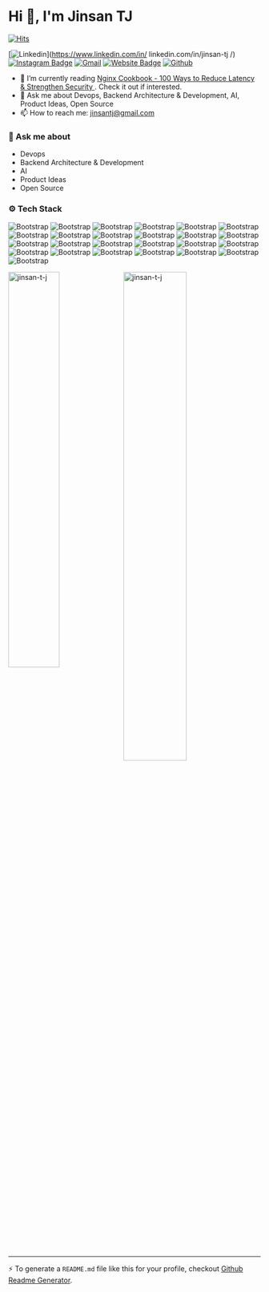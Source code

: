 # Hi 👋, I'm Jinsan TJ

[![Hits](https://hits.seeyoufarm.com/api/count/incr/badge.svg?url=https%3A%2F%2Fgithub.com%2Fjinsan-t-j%2Fjinsan-t-j&count_bg=%2379C83D&title_bg=%23555555&icon=&icon_color=%23E7E7E7&title=Profile+Views&edge_flat=false)](https://hits.seeyoufarm.com)

[![Linkedin](https://img.shields.io/badge/-LinkedIn-blue?style=flat&logo=Linkedin&logoColor=white)](https://www.linkedin.com/in/ linkedin.com/in/jinsan-tj /)
[![Instagram Badge](https://img.shields.io/badge/-Instagram-purple?logo=instagram&logoColor=white&link=https://instagram.com/jinsan.tj/)](https://www.instagram.com/jinsan.tj)
[![Gmail](https://img.shields.io/badge/-Gmail-c14438?style=flat&logo=Gmail&logoColor=white)](mailto:jinsantj@gmail.com)
[![Website Badge](https://img.shields.io/badge/-Website-c14438?style=flat&logo=Google-Chrome&logoColor=white&link=https://github.com/jinsan-t-j)](https://github.com/jinsan-t-j)
[![Github](https://img.shields.io/github/followers/jinsan-t-j?label=Follow&style=social)](https://github.com/jinsan-t-j)

- 🤔 I’m currently reading [Nginx Cookbook - 100 Ways to Reduce Latency & Strengthen Security​ ](https://www.f5.com/go/ebook/complete-nginx-cookbook). Check it out if interested.
- 💬 Ask me about Devops, Backend Architecture & Development, AI, Product Ideas, Open Source
- 📫 How to reach me: jinsantj@gmail.com


### 💬 Ask me about

- Devops
- Backend Architecture & Development
- AI
- Product Ideas
- Open Source
### ⚙️ Tech Stack

![Bootstrap](https://img.shields.io/badge/-JavaScript-05122A?style=flat-square&logo=JavaScript&color=353535) ![Bootstrap](https://img.shields.io/badge/-Typescript-05122A?style=flat-square&logo=Typescript&color=353535) ![Bootstrap](https://img.shields.io/badge/-Docker-05122A?style=flat-square&logo=Docker&color=353535) ![Bootstrap](https://img.shields.io/badge/-Kubernetes-05122A?style=flat-square&logo=Kubernetes&color=353535) ![Bootstrap](https://img.shields.io/badge/-AWS-05122A?style=flat-square&logo=AWS&color=353535) ![Bootstrap](https://img.shields.io/badge/-Node.js-05122A?style=flat-square&logo=Node.js&color=353535) ![Bootstrap](https://img.shields.io/badge/-Express.js-05122A?style=flat-square&logo=Express.js&color=353535) ![Bootstrap](https://img.shields.io/badge/-Next.js-05122A?style=flat-square&logo=Next.js&color=353535) ![Bootstrap](https://img.shields.io/badge/-NestJs-05122A?style=flat-square&logo=NestJs&color=353535) ![Bootstrap](https://img.shields.io/badge/-React%20Js-05122A?style=flat-square&logo=React-Js&color=353535) ![Bootstrap](https://img.shields.io/badge/-Redux-05122A?style=flat-square&logo=Redux&color=353535) ![Bootstrap](https://img.shields.io/badge/-Vue.js-05122A?style=flat-square&logo=Vue.js&color=353535) ![Bootstrap](https://img.shields.io/badge/-PHP-05122A?style=flat-square&logo=PHP&color=353535) ![Bootstrap](https://img.shields.io/badge/-Laravel-05122A?style=flat-square&logo=Laravel&color=353535) ![Bootstrap](https://img.shields.io/badge/-Nginx-05122A?style=flat-square&logo=Nginx&color=353535) ![Bootstrap](https://img.shields.io/badge/-Apache-05122A?style=flat-square&logo=Apache&color=353535) ![Bootstrap](https://img.shields.io/badge/-MongoDB-05122A?style=flat-square&logo=MongoDB&color=353535) ![Bootstrap](https://img.shields.io/badge/-MySQL-05122A?style=flat-square&logo=MySQL&color=353535) ![Bootstrap](https://img.shields.io/badge/-PostgreSQL-05122A?style=flat-square&logo=PostgreSQL&color=353535) ![Bootstrap](https://img.shields.io/badge/-Redis-05122A?style=flat-square&logo=Redis&color=353535) ![Bootstrap](https://img.shields.io/badge/-Mocha-05122A?style=flat-square&logo=Mocha&color=353535) ![Bootstrap](https://img.shields.io/badge/-Jest-05122A?style=flat-square&logo=Jest&color=353535) ![Bootstrap](https://img.shields.io/badge/-Mocha-05122A?style=flat-square&logo=Mocha&color=353535) ![Bootstrap](https://img.shields.io/badge/-HTML5-05122A?style=flat-square&logo=HTML5&color=353535) ![Bootstrap](https://img.shields.io/badge/-CSS3-05122A?style=flat-square&logo=CSS3&color=353535)

<div>
  <img width="45%" align="left" src="https://github-readme-stats.vercel.app/api/top-langs?username=jinsan-t-j&show_icons=true&locale=en&layout=compact" alt="jinsan-t-j" />
  <img width="50%"  src="https://github-readme-streak-stats.herokuapp.com/?user=jinsan-t-j&" alt="jinsan-t-j" />
</div>


---
:zap: To generate a `README.md` file like this for your profile, checkout [Github Readme Generator](https://hejazizo-github-profile-readme-srcstreamlit-app-i6skm7.streamlit.app/).

